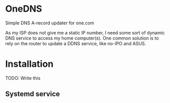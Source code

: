 # OneDNS
Simple DNS A-record updater for one.com

As my ISP does not give me a static IP number, I need some sort of dynamic DNS service to access my
home computer(s). One common solution is to rely on the router to update a DDNS service, like no-IPO
and ASUS.

# Installation

TODO: Write this

## Systemd service


